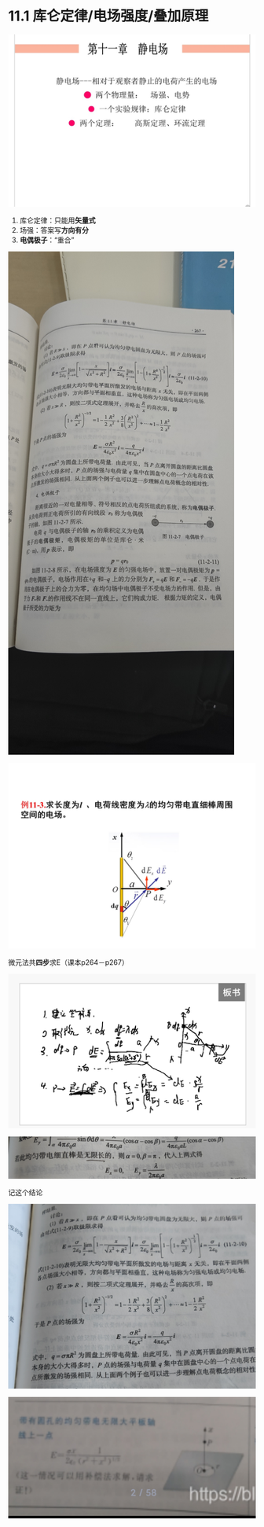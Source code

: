 # 11.1 库仑定律/电场强度/叠加原理

![Screenshot_2022-08-23-10-59-31-429-edit_com.tencent.mm.jpg](11%201%20%E5%BA%93%E4%BB%91%E5%AE%9A%E5%BE%8B%20%E7%94%B5%E5%9C%BA%E5%BC%BA%E5%BA%A6%20%E5%8F%A0%E5%8A%A0%E5%8E%9F%E7%90%86%2053ff0a14e2f04cfcb888289a0fe7565a/Screenshot_2022-08-23-10-59-31-429-edit_com.tencent.mm.jpg)

1. 库仑定律：只能用**矢量式**
2. 场强：答案写**方向有分**
3. **电偶极子**：“重合”

![image-1661226513290.jpg3339206898095412523.jpg](11%201%20%E5%BA%93%E4%BB%91%E5%AE%9A%E5%BE%8B%20%E7%94%B5%E5%9C%BA%E5%BC%BA%E5%BA%A6%20%E5%8F%A0%E5%8A%A0%E5%8E%9F%E7%90%86%2053ff0a14e2f04cfcb888289a0fe7565a/image-1661226513290.jpg3339206898095412523.jpg)

![mmexport1661407723233.jpg](11%201%20%E5%BA%93%E4%BB%91%E5%AE%9A%E5%BE%8B%20%E7%94%B5%E5%9C%BA%E5%BC%BA%E5%BA%A6%20%E5%8F%A0%E5%8A%A0%E5%8E%9F%E7%90%86%2053ff0a14e2f04cfcb888289a0fe7565a/mmexport1661407723233.jpg)

微元法共**四步**求E（课本p264－p267）

![Screenshot_2022-08-25-14-20-24-187-edit_com.tencent.mm.jpg](11%201%20%E5%BA%93%E4%BB%91%E5%AE%9A%E5%BE%8B%20%E7%94%B5%E5%9C%BA%E5%BC%BA%E5%BA%A6%20%E5%8F%A0%E5%8A%A0%E5%8E%9F%E7%90%86%2053ff0a14e2f04cfcb888289a0fe7565a/Screenshot_2022-08-25-14-20-24-187-edit_com.tencent.mm.jpg)

![记这个结论](11%201%20%E5%BA%93%E4%BB%91%E5%AE%9A%E5%BE%8B%20%E7%94%B5%E5%9C%BA%E5%BC%BA%E5%BA%A6%20%E5%8F%A0%E5%8A%A0%E5%8E%9F%E7%90%86%2053ff0a14e2f04cfcb888289a0fe7565a/IMG_20220825_142404.jpg)

记这个结论

![IMG_20220825_145938.jpg](11%201%20%E5%BA%93%E4%BB%91%E5%AE%9A%E5%BE%8B%20%E7%94%B5%E5%9C%BA%E5%BC%BA%E5%BA%A6%20%E5%8F%A0%E5%8A%A0%E5%8E%9F%E7%90%86%2053ff0a14e2f04cfcb888289a0fe7565a/IMG_20220825_145938.jpg)

![Screenshot_2022-09-11-14-42-00-423-edit_net.csdn.csdnplus.jpg](11%201%20%E5%BA%93%E4%BB%91%E5%AE%9A%E5%BE%8B%20%E7%94%B5%E5%9C%BA%E5%BC%BA%E5%BA%A6%20%E5%8F%A0%E5%8A%A0%E5%8E%9F%E7%90%86%2053ff0a14e2f04cfcb888289a0fe7565a/Screenshot_2022-09-11-14-42-00-423-edit_net.csdn.csdnplus.jpg)